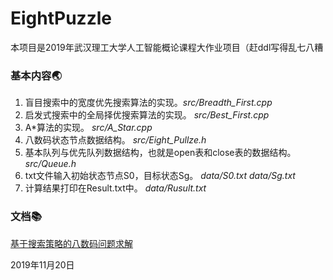 # EightPuzzle
本项目是2019年武汉理工大学人工智能概论课程大作业项目（赶ddl写得乱七八糟

### 基本内容🌏
1. 盲目搜索中的宽度优先搜索算法的实现。*src/Breadth_First.cpp*
2. 启发式搜索中的全局择优搜索算法的实现。 *src/Best_First.cpp*  
3. A\*算法的实现。 *src/A_Star.cpp*  
4. 八数码状态节点数据结构。 *src/Eight_Pullze.h*
5. 基本队列与优先队列数据结构，也就是open表和close表的数据结构。 *src/Queue.h*
6. txt文件输入初始状态节点S0，目标状态Sg。 *data/S0.txt data/Sg.txt*
7. 计算结果打印在Result.txt中。 *data/Rusult.txt*

### 文档📚
[基于搜索策略的八数码问题求解](https://shimo.im/docs/8f90da5355b9412e/)

2019年11月20日
